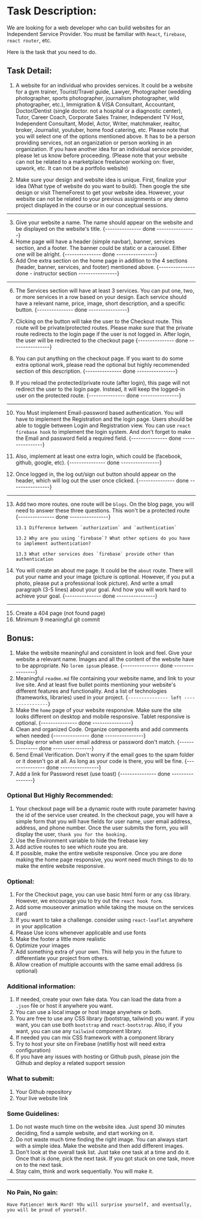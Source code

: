 # Task Description:

We are looking for a web developer who can build websites for an Independent Service Provider. You must be familiar with `React`, `firebase`, `react router`, etc.

Here is the task that you need to do.

## Task Detail:

1. A website for an individual who provides services. It could be a website for a gym trainer, Tourist/Travel guide, Lawyer, Photographer (wedding photographer, sports photographer, journalism photographer, wild photographer, etc.), Immigration & VISA Consultant, Accountant, Doctor/Dentist (single doctor. not a hospital or a diagnostic center), Tutor, Career Coach, Corporate Sales Trainer, Independent TV Host, Independent Consultant, Model, Actor, Writer, matchmaker, realtor, broker, Journalist, youtuber, home food catering, etc. Please note that you will select one of the options mentioned above. It has to be a person providing services, not an organization or person working in an organization. If you have another idea for an individual service provider, please let us know before proceeding. (Please note that your website can not be related to a marketplace freelancer working on: fiver, upwork, etc. It can not be a portfolio website)

2. Make sure your design and website idea is unique. First, finalize your idea (What type of website do you want to build). Then google the site design or visit ThemeForest to get your website idea. However, your website can not be related to your previous assignments or any demo project displayed in the course or in our conceptual sessions.

---

3. Give your website a name. The name should appear on the website and be displayed on the website's title.
   {--------------- done ----------------}
4. Home page will have a header (simple navbar), banner, services section, and a footer. The banner could be static or a carousel. Either one will be alright.
   {--------------- done ----------------}
5. Add One extra section on the home page in addition to the 4 sections (header, banner, services, and footer) mentioned above.
   {--------------- done - instructor section ----------------}

---

6. The Services section will have at least 3 services. You can put one, two, or more services in a row based on your design. Each service should have a relevant name, price, image, short description, and a specific button.
   {--------------- done ----------------}

7. Clicking on the button will take the user to the Checkout route. This route will be private/protected routes. Please make sure that the private route redirects to the login page if the user is not logged in. After login, the user will be redirected to the checkout page
   {--------------- done ----------------}

8. You can put anything on the checkout page. If you want to do some extra optional work, please read the optional but highly recommended section of this description.
   {--------------- done ----------------}

9. If you reload the protected/private route (after login), this page will not redirect the user to the login page. Instead, it will keep the logged-in user on the protected route.
   {--------------- done ----------------}

---

10. You Must implement Email-password based authentication. You will have to implement the Registration and the login page. Users should be able to toggle between Login and Registration view. You can use `react firebase hook` to implement the login system. And don't forget to make the Email and password field a required field. {--------------- done ----------------}

11. Also, implement at least one extra login, which could be (facebook, github, google, etc).
    {--------------- done ----------------}

12. Once logged in, the log out/sign out button should appear on the header, which will log out the user once clicked.
    {--------------- done ----------------}

---

13. Add two more routes. one route will be `blogs`. On the blog page, you will need to answer these three questions. This won't be a protected route
    {--------------- done ----------------}

        13.1 Difference between `authorization` and `authentication`

        13.2 Why are you using `firebase`? What other options do you have to implement authentication?

        13.3 What other services does `firebase` provide other than authentication

14. You will create an about me page. It could be the `about` route. There will put your name and your image (picture is optional. However, if you put a photo, please put a professional look picture). And write a small paragraph (3-5 lines) about your goal. And how you will work hard to achieve your goal.
    {--------------- done ----------------}

---

15. Create a 404 page (not found page)
16. Minimum 9 meaningful git commit

## Bonus:

1. Make the website meaningful and consistent in look and feel. Give your website a relevant name. Images and all the content of the website have to be appropriate. No `lorem ipsum` please.
   {--------------- done ----------------}
2. Meaningful `readme.md` file containing your website name, and link to your live site. And at least five bullet points mentioning your website's different features and functionality. And a list of technologies (frameworks, libraries) used in your project.
   {`--------------- left ----------------`}
3. Make the `home` page of your website responsive. Make sure the site looks different on desktop and mobile responsive. Tablet responsive is optional.
   {--------------- done ----------------}
4. Clean and organized Code. Organize components and add comments when needed
   {--------------- done ----------------}
5. Display error when user email address or password don't match.
   {--------------- done ----------------}
6. Send Email Verification. Don't worry if the email goes to the spam folder or it doesn't go at all. As long as your code is there, you will be fine.
   {--------------- done ----------------}
7. Add a link for Password reset (use toast)
   {--------------- done ----------------}

### Optional But Highly Recommended:

1. Your checkout page will be a dynamic route with route parameter having the id of the service user created. In the checkout page, you will have a simple form that you will have fields for user name, user email address, address, and phone number. Once the user submits the form, you will display the user, `thank you for the booking.`
2. Use the Environment variable to hide the firebase key
3. Add active routes to see which route you are.
4. If possible, make the entire website responsive. Once you are done making the home page responsive, you wont need much things to do to make the entire website responsive.

### Optional:

1. For the Checkout page, you can use basic html form or any css library. However, we encourage you to try out the `react hook form`.
2. Add some mouseover animation while taking the mouse on the services card
3. If you want to take a challenge. consider using `react-leaflet` anywhere in your application
4. Please Use icons whenever applicable and use fonts
5. Make the footer a little more realistic
6. Optimize your images
7. Add something extra of your own. This will help you in the future to differentiate your project from others.
8. Allow creation of multiple accounts with the same email address (is optional)

### Additional information:

1. If needed, create your own fake data. You can load the data from a `.json` file or host it anywhere you want.
2. You can use a local image or host image anywhere or both.
3. You are free to use any CSS library (bootstrap, tailwind) you want. if you want, you can use both `bootstrap` and `react-bootstrap`. Also, if you want, you can use any `tailwind` component library.
4. If needed you can mix CSS framework with a component library
5. Try to host your site on Firebase (netlifiy host will need extra configuration)
6. If you have any issues with hosting or Github push, please join the Github and deploy a related support session

### What to submit:

1. Your Github repository
2. Your live website link

### Some Guidelines:

1. Do not waste much time on the website idea. Just spend 30 minutes deciding, find a sample website, and start working on it.
2. Do not waste much time finding the right image. You can always start with a simple idea. Make the website and then add different images.
3. Don't look at the overall task list. Just take one task at a time and do it. Once that is done, pick the next task. If you got stuck on one task, move on to the next task.
4. Stay calm, think and work sequentially. You will make it.

---

### No Pain, No gain:

`Have Patience! Work Hard! YOu will surprise yourself, and eventually, you will be proud of yourself.`
